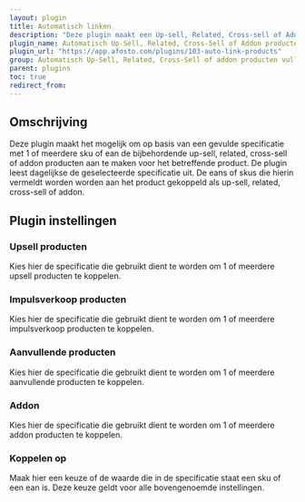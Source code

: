 ```yaml
---
layout: plugin
title: Automatisch linken
description: "Deze plugin maakt een Up-sell, Related, Cross-sell of Addon product aan op basis van een specificatie" 
plugin_name: Automatisch Up-Sell, Related, Cross-Sell of Addon producten vullen
plugin_url: "https://app.afosto.com/plugins/103-auto-link-products" 
group: Automatisch Up-Sell, Related, Cross-Sell of addon producten vullen
parent: plugins
toc: true
redirect_from:
---
```

## Omschrijving
Deze plugin maakt het mogelijk om op basis van een gevulde specificatie met 1 of meerdere sku of ean de bijbehordende up-sell, related, cross-sell of addon producten aan te maken voor het betreffende product.
De plugin leest dagelijkse de geselecteerde specificatie uit. De eans of skus die hierin vermeldt worden worden aan het product gekoppeld als up-sell, related, cross-sell of addon.

## Plugin instellingen

### Upsell producten
Kies hier de specificatie die gebruikt dient te worden om 1 of meerdere upsell producten te koppelen.

### Impulsverkoop producten
Kies hier de specificatie die gebruikt dient te worden om 1 of meerdere impulsverkoop producten te koppelen.

###  Aanvullende producten
Kies hier de specificatie die gebruikt dient te worden om 1 of meerdere aanvullende producten te koppelen.

### Addon
Kies hier de specificatie die gebruikt dient te worden om 1 of meerdere addon producten te koppelen.

### Koppelen op
Maak hier een keuze of de waarde die in de specificatie staat een sku of een ean is. Deze keuze geldt voor alle bovengenoemde instellingen. 

